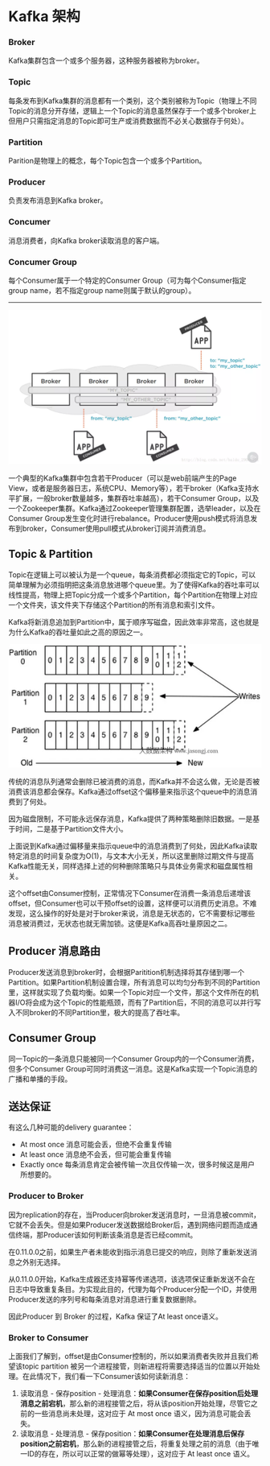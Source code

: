 # Kafka 架构
### Broker
Kafka集群包含一个或多个服务器，这种服务器被称为broker。
### Topic
每条发布到Kafka集群的消息都有一个类别，这个类别被称为Topic（物理上不同Topic的消息分开存储，逻辑上一个Topic的消息虽然保存于一个或多个broker上但用户只需指定消息的Topic即可生产或消费数据而不必关心数据存于何处）。
### Partition
Parition是物理上的概念，每个Topic包含一个或多个Partition。
### Producer
负责发布消息到Kafka broker。
### Concumer
消息消费者，向Kafka broker读取消息的客户端。
### Concumer Group
每个Consumer属于一个特定的Consumer Group（可为每个Consumer指定group name，若不指定group name则属于默认的group）。

---

![](../../img/Kafka01.webp)

一个典型的Kafka集群中包含若干Producer（可以是web前端产生的Page View，或者是服务器日志，系统CPU、Memory等），若干broker（Kafka支持水平扩展，一般broker数量越多，集群吞吐率越高），若干Consumer Group，以及一个Zookeeper集群。Kafka通过Zookeeper管理集群配置，选举leader，以及在Consumer Group发生变化时进行rebalance。Producer使用push模式将消息发布到broker，Consumer使用pull模式从broker订阅并消费消息。

## Topic & Partition
Topic在逻辑上可以被认为是一个queue，每条消费都必须指定它的Topic，可以简单理解为必须指明把这条消息放进哪个queue里。为了使得Kafka的吞吐率可以线性提高，物理上把Topic分成一个或多个Partition，每个Partition在物理上对应一个文件夹，该文件夹下存储这个Partition的所有消息和索引文件。

Kafka将新消息追加到Partition中，属于顺序写磁盘，因此效率非常高，这也就是为什么Kafka的吞吐量如此之高的原因之一。

![](../../img/Partition.webp)

传统的消息队列通常会删除已被消费的消息，而Kafka并不会这么做，无论是否被消费该消息都会保存。Kafka通过offset这个偏移量来指示这个queue中的消息消费到了何处。

因为磁盘限制，不可能永远保存消息，Kafka提供了两种策略删除旧数据。一是基于时间，二是基于Partition文件大小。

上面说到Kafka通过偏移量来指示queue中的消息消费到了何处，因此Kafka读取特定消息的时间复杂度为O(1)，与文本大小无关，所以这里删除过期文件与提高Kafka性能无关，同样选择上述的何种删除策略只与具体业务需求和磁盘属性相关。

这个offset由Consumer控制，正常情况下Consumer在消费一条消息后递增该offset，但Consumer也可以干预offset的设置，这样便可以消费历史消息。不难发现，这么操作的好处是对于broker来说，消息是无状态的，它不需要标记哪些消息被消费过，无状态也就无需加锁。这便是Kafka高吞吐量原因之二。

## Producer 消息路由
Producer发送消息到broker时，会根据Paritition机制选择将其存储到哪一个Partition。如果Partition机制设置合理，所有消息可以均匀分布到不同的Partition里，这样就实现了负载均衡。如果一个Topic对应一个文件，那这个文件所在的机器I/O将会成为这个Topic的性能瓶颈，而有了Partition后，不同的消息可以并行写入不同broker的不同Partition里，极大的提高了吞吐率。

## Consumer Group
同一Topic的一条消息只能被同一个Consumer Group内的一个Consumer消费，但多个Consumer Group可同时消费这一消息。这是Kafka实现一个Topic消息的广播和单播的手段。

## 送达保证
有这么几种可能的delivery guarantee：
- At most once 消息可能会丢，但绝不会重复传输
- At least once 消息绝不会丢，但可能会重复传输
- Exactly once 每条消息肯定会被传输一次且仅传输一次，很多时候这是用户所想要的。

### Producer to Broker
因为replication的存在，当Producer向broker发送消息时，一旦消息被commit，它就不会丢失。但是如果Producer发送数据给Broker后，遇到网络问题而造成通信终端，那Producer该如何判断该条消息是否已经commit。

在0.11.0.0之前，如果生产者未能收到指示消息已提交的响应，则除了重新发送消息之外别无选择。

从0.11.0.0开始，Kafka生成器还支持幂等传递选项，该选项保证重新发送不会在日志中导致重复条目。为实现此目的，代理为每个Producer分配一个ID，并使用Producer发送的序列号和每条消息对消息进行重复数据删除。

因此Producer 到 Broker 的过程，Kafka 保证了At least once语义。

### Broker to Consumer
上面我们了解到，offset是由Consumer控制的，所以如果消费者失败并且我们希望该topic partition 被另一个进程接管，则新进程将需要选择适当的位置以开始处理。在此情况下，我们看一下Consumer该如何读新消息：
1. 读取消息 - 保存position - 处理消息：**如果Consumer在保存position后处理消息之前宕机**，那么新的进程接管之后，将从该position开始处理，尽管它之前的一些消息尚未处理，这对应于 At most once 语义，因为消息可能会丢失。
2. 读取消息 - 处理消息 - 保存position：**如果Consumer在处理消息后保存position之前宕机**，那么新的进程接管之后，将重复处理之前的消息（由于唯一ID的存在，所以可以正常的做幂等处理），这对应于 At least once 语义。
